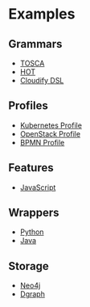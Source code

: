 Examples
========

Grammars
--------

* [TOSCA](tosca/)
* [HOT](hot/)
* [Cloudify DSL](cloudify/)

Profiles
--------

* [Kubernetes Profile](kubernetes/)
* [OpenStack Profile](openstack/)
* [BPMN Profile](bpmn/)

Features
--------

* [JavaScript](javascript/)

Wrappers
--------

* [Python](python/)
* [Java](java/)

Storage
-------

* [Neo4j](neo4j/)
* [Dgraph](dgraph/)
